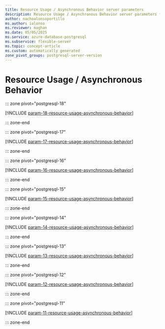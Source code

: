 ```yaml
---
title: Resource Usage / Asynchronous Behavior server parameters
description: Resource Usage / Asynchronous Behavior server parameters for Azure Database for PostgreSQL flexible server.
author: nachoalonsoportillo
ms.author: ialonso
ms.reviewer: maghan
ms.date: 05/05/2025
ms.service: azure-database-postgresql
ms.subservice: flexible-server
ms.topic: concept-article
ms.custom: automatically generated
zone_pivot_groups: postgresql-server-version
---
```

# Resource Usage / Asynchronous Behavior


::: zone pivot="postgresql-18"

[!INCLUDE [param-18-resource-usage-asynchronous-behavior](./includes/param-18-resource-usage-asynchronous-behavior.md)]

::: zone-end


::: zone pivot="postgresql-17"

[!INCLUDE [param-17-resource-usage-asynchronous-behavior](./includes/param-17-resource-usage-asynchronous-behavior.md)]

::: zone-end


::: zone pivot="postgresql-16"

[!INCLUDE [param-16-resource-usage-asynchronous-behavior](./includes/param-16-resource-usage-asynchronous-behavior.md)]

::: zone-end


::: zone pivot="postgresql-15"

[!INCLUDE [param-15-resource-usage-asynchronous-behavior](./includes/param-15-resource-usage-asynchronous-behavior.md)]

::: zone-end


::: zone pivot="postgresql-14"

[!INCLUDE [param-14-resource-usage-asynchronous-behavior](./includes/param-14-resource-usage-asynchronous-behavior.md)]

::: zone-end


::: zone pivot="postgresql-13"

[!INCLUDE [param-13-resource-usage-asynchronous-behavior](./includes/param-13-resource-usage-asynchronous-behavior.md)]

::: zone-end


::: zone pivot="postgresql-12"

[!INCLUDE [param-12-resource-usage-asynchronous-behavior](./includes/param-12-resource-usage-asynchronous-behavior.md)]

::: zone-end


::: zone pivot="postgresql-11"

[!INCLUDE [param-11-resource-usage-asynchronous-behavior](./includes/param-11-resource-usage-asynchronous-behavior.md)]

::: zone-end


